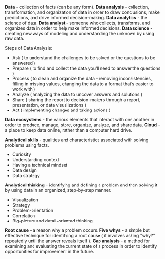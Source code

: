 **Data** - collection of facts (can be any form).
**Data analysis** - collection, transformation, and organization of data in order to draw conclusions, make predictions, and drive informed decision-making.
**Data analytics** - the science of data.
**Data analyst** - someone who collects, transforms, and organizes data in order to help make informed decisions.
**Data science** - creating new ways of modeling and understanding the unknown by using raw data.

Steps of Data Analysis:
- Ask ( to understand the challenges to be solved or the questions to be answered )
- Prepare ( to find and collect the data you'll need to answer the questions )
- Process ( to clean and organize the data - removing inconsistencies, filling in missing values, changing the data to a format that's easier to work with )
- Analyze ( analyzing the data to uncover answers and solutions )
- Share ( sharing the report to decision-makers through a report, presentation, or data visualizations )
- Act ( implementing changes and taking actions )

**Data ecosystems** - the various elements that interact with one another in order to produce, manage, store, organize, analyze, and share data.
**Cloud** - a place to keep data online, rather than a computer hard drive.

**Analytical skills** - qualities and characteristics associated with solving problems using facts.
- Curiosity
- Understanding context
- Having a technical mindset
- Data design
- Data strategy

**Analytical thinking** - identifying and defining a problem and then solving it by using data in an organized, step-by-step manner.
- Visualization
- Strategy
- Problem-orientation
- Correlation
- Big-picture and detail-oriented thinking

**Root cause** - a reason why a problem occurs.
**Five whys** - a simple but effective technique for identifying a root cause ( it involves asking "why?" repeatedly until the answer reveals itself ). 
**Gap analysis** - a method for examining and evaluating the current state of a process in order to identify opportunities for improvement in the future.